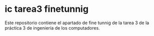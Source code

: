 # ic tarea3 finetunnig
Este repositorio contiene el apartado de fine tunnig de la tarea 3 de la práctica 3 de ingeniería de los computadores.
